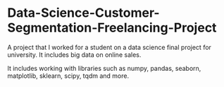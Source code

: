 # Data-Science-Customer-Segmentation-Freelancing-Project

A project that I worked for a student on a data science final project for university.
It includes big data on online sales.

It includes working with libraries such as numpy, pandas, seaborn, matplotlib, sklearn, scipy, tqdm and more.
